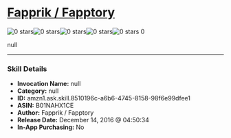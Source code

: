 # [Fapprik / Fapptory](http://alexa.amazon.com/#skills/amzn1.ask.skill.8510196c-a6b6-4745-8158-98f6e99dfee1)
![0 stars](../../images/ic_star_border_black_18dp_1x.png)![0 stars](../../images/ic_star_border_black_18dp_1x.png)![0 stars](../../images/ic_star_border_black_18dp_1x.png)![0 stars](../../images/ic_star_border_black_18dp_1x.png)![0 stars](../../images/ic_star_border_black_18dp_1x.png) 0

null

***

### Skill Details

* **Invocation Name:** null
* **Category:** null
* **ID:** amzn1.ask.skill.8510196c-a6b6-4745-8158-98f6e99dfee1
* **ASIN:** B01NAHX1CE
* **Author:** Fapprik / Fapptory
* **Release Date:** December 14, 2016 @ 04:50:34
* **In-App Purchasing:** No
